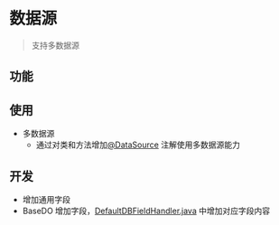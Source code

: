 # 数据源
> 支持多数据源

## 功能


## 使用
- 多数据源
  - 通过对类和方法增加[@DataSource](src%2Fmain%2Fjava%2Fio%2Flazyegg%2Fboot%2Fcomponent%2Fdb%2Fannotation%2FDataSource.java) 注解使用多数据源能力

## 开发
- 增加通用字段
- BaseDO 增加字段，[DefaultDBFieldHandler.java](src%2Fmain%2Fjava%2Fio%2Flazyegg%2Fboot%2Fcomponent%2Fdb%2Fhandler%2FDefaultDBFieldHandler.java) 中增加对应字段内容
